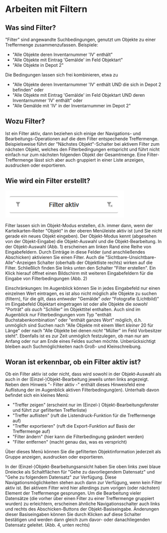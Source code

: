 Arbeiten mit Filtern
====================

Was sind Filter?
----------------

"Filter" sind angewandte Suchbedingungen, genutzt um Objekte zu einer
Treffermenge zusammenzufassen. Beispiele:

- "Alle Objekte deren Inventarnummer 'IV' enthält"
- "Alle Objekte mit Eintrag 'Gemälde' im Feld Objektart"
- "Alle Objekte in Depot 2"

Die Bedingungen lassen sich frei kombinieren, etwa zu

- "Alle Objekte deren Inventarnummer 'IV' enthält UND die sich in Depot 2 befinden" oder
- "Alle Objekte mit Eintrag 'Gemälde' im Feld Objektart UND deren Inventarnummer 'IV' enthält" oder
- "Alle Gemälde mit 'IV' in der Inventarnummer im Depot 2"

Wozu Filter?
------------

Ist ein Filter aktiv, dann beziehen sich einige der Navigations- und
Bearbeitungs-Operationen auf die dem Filter entspechende Treffermenge.
Beispielsweise führt der "Nächstes Objekt"-Schalter bei aktivem Filter
zum nächsten Objekt, welches den Filterbedingungen entspricht und führt
nicht einfach nur zum nächsten folgenden Objekt der Gesamtmenge. Eine
Filter-Treffermenge lässt sich aber auch gruppiert in einer Liste
anzeigen, ausdrucken oder exportieren.

Wie wird ein Filter erstellt?
-----------------------------

![Leiste auf Objektseite: Filter aktiv](../../assets/musdb/objects-list/filter_aktiv.png)

Filter lassen sich im Objekt-Modus erstellen, d.h. immer dann, wenn der
Karteikarten-Reiter "Objekt" in der oberen Menüleiste aktiv ist (und
Sie nicht gerade ein neues Objekt eingeben). Der Objekt-Modus kennt
(abgesehen von der Objekt-Eingabe) die Objekt-Auswahl und die
Objekt-Bearbeitung. In der Objekt-Auswahl (Abb. 1) erscheinen am linken
Rand eine Reihe von Eingabefeldern. Durch Einträge in diese Felder (und
anschließendes Abschicken) aktivieren Sie einen Filter. Auch die
"Sichtbare-Unsichtbare-Alle"-Anzeigen Schalter (oberhalb der
Objektliste rechts) wirken auf die Filter. Schließlich finden Sie links
unten den Schalter "Filter erstellen". Ein Klick hierauf öffnet einen
Bildschirm mit weiteren Eingabefeldern für die Eingabe von
Filterbedingungen (Abb. 2)


Einschränkungen: Im Augenblick können Sie in jedes Eingabefeld nur einen
einzelnen Wert eintragen, es ist also nicht möglich alle Objekte zu
suchen (filtern), für die gilt, dass *entweder* "Gemälde" *oder*
"Fotografie (Lichtbild)" im Eingabefeld Objektart eingetragen ist oder
alle Objekte die *sowohl* "Porträt" *als auch* "Schiller" im
Objekttitel enthalten. Auch sind im Augenblick nur Filterbedingungen vom
Typ "enthält Buchstabenkombination" oder "enthält ganzes Wort"
möglich, d.h. unmöglich sind Suchen nach "Alle Objekte mit einem Wert
*kleiner* 20 für Länge" oder nach "Alle Objekte bei denen *nicht*
"Müller" im Feld Vorbesitzer steht". Ebenfalls ist es zur Zeit
unmöglich festzulegen, ob man nur am Anfang oder nur am Ende eines
Feldes suchen möchte. Unberücksichtigt bleiben auch Suchmöglichkeiten
nach Groß- und Kleinschreibung.

Woran ist erkennbar, ob ein Filter aktiv ist?
---------------------------------------------


Ob ein Filter aktiv ist oder nicht, dass wird sowohl in der
Objekt-Auswahl als auch in der (Einzel-)Objekt-Bearbeitung jeweils unten
links angezeigt. Neben dem Hinweis "- Filter aktiv -" enthält dieses
Hinweisfeld eine Auflistung der im Augenblick aktiven
Filterbedingung(en). Unterhalb davon befindet sich ein kleines Menü:

- "Treffer zeigen" (erscheint nur im (Einzel-) Objekt-Bearbeitungsfenster und führt zur gefilterten Trefferliste)
- "Treffer auflisten" (ruft die Listendruck-Funktion für die Treffermenge auf)
- "Treffer exportieren" (ruft die Export-Funktion auf Basis der Treffermenge auf)
- "Filter ändern" (hier kann die Filterbedingung geändert werden) 
- "Filter entfernen" (macht genau das, was es verspricht)

Über dieses Menü können Sie die gefilterten Objektinformation jederzeit
als Gruppe anzeigen, ausdrucken oder exportieren.

In der (Einzel-)Objekt-Bearbeitungsansicht haben Sie oben links zwei
blaue Dreiecke als Schaltflächen für "Gehe zu davorliegendem
Datensatz" und "Gehe zu folgendem Datensatz" zur Verfügung. Diese
Navigationsmöglichkeiten stehen auch dann zur Verfügung, wenn kein
Filter aktiv ist. Bei aktivem Filter wird hier allerdings zum vorigen
(oder nächsten) Element der Treffermenge gesprungen. Um die Bearbeitung
vieler Datensätze (die vorher über einen Filter zu einer Treffermenge
gruppiert wurden) zu erleichtern, erscheinen ähnliche
Navigationsschalter auch links und rechts des Abschicken-Buttons der
Objekt-Basiseingabe. Änderungen dieser Basiseingaben können Sie durch
Klicken auf diese Schalter bestätigen und werden dann gleich zum davor-
oder danachliegenden Datensatz geleitet. (Abb. 4, unten rechts)

